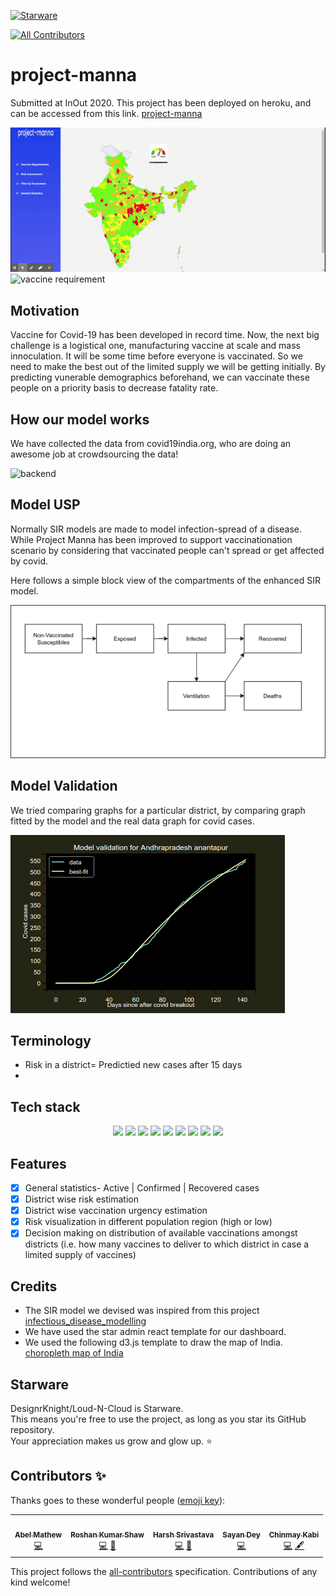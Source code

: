 [![Starware](https://img.shields.io/badge/Starware-⭐-black?labelColor=f9b00d)](https://github.com/zepfietje/starware)
<!-- ALL-CONTRIBUTORS-BADGE:START - Do not remove or modify this section -->
[![All Contributors](https://img.shields.io/badge/all_contributors-5-orange.svg?style=flat-square)](#contributors-)
<!-- ALL-CONTRIBUTORS-BADGE:END -->

# project-manna
Submitted at InOut 2020. This project has been deployed on heroku, and can be accessed from this link. [project-manna](https://project-manna.herokuapp.com/)

![risk estimation](https://github.com/DesignrKnight/Loud-N-Cloud/blob/main/project-manna.gif)
![vaccine requirement](https://github.com/DesignrKnight/Loud-N-Cloud/blob/main/vaccine_requirement.gif)

## Motivation
Vaccine for Covid-19 has been developed in record time. Now, the next big challenge is a logistical one, manufacturing vaccine at scale and mass innoculation. It will be some time before everyone is vaccinated. So we need to make the best out of the limited supply we will be getting initially. By predicting vunerable demographics beforehand, we can vaccinate these people on a priority basis to decrease fatality rate.

## How our model works
We have collected the data from covid19india.org, who are doing an awesome job at crowdsourcing the data!

![backend](https://cdn.discordapp.com/attachments/772028017047764996/790485882834518056/Inout.png)

## Model USP
Normally SIR models are made to model infection-spread of a disease. While Project Manna has been improved to support vaccinationation scenario by considering that vaccinated people can't spread or get affected by covid.

Here follows a simple block view of the compartments of the enhanced SIR model.

![Model](images/model.png)

## Model Validation
We tried comparing graphs for a particular district, by comparing graph fitted by the model and the real data graph for covid cases.

![Case Comparison Graph](images/Screenshot1.png)

## Terminology
* Risk in a district= Predictied new cases after 15 days
*

## Tech stack
<p align = "center">
  <img src="https://img.shields.io/badge/Python%20-%23FF9900.svg?&style=for-the-badge&logo=python&logoColor=white"/> 
  <img src="https://img.shields.io/badge/html5%20-%23E34F26.svg?&style=for-the-badge&logo=html5&logoColor=white"/>
  <img src="https://img.shields.io/badge/css3%20-%231572B6.svg?&style=for-the-badge&logo=css3&logoColor=white"/>
  <img src="https://img.shields.io/badge/python%20-%2314354C.svg?&style=for-the-badge&logo=python&logoColor=white"/>
  <img src="https://img.shields.io/badge/javascript%20-%23323330.svg?&style=for-the-badge&logo=javascript&logoColor=%23F7DF1E"/>
  <img src="https://img.shields.io/badge/react%20-%2320232a.svg?&style=for-the-badge&logo=react&logoColor=%2361DAFB"/>
  <img src="https://img.shields.io/badge/flask%20-%23092E20.svg?&style=for-the-badge&logo=flask&logoColor=white"/>
  <img src="https://img.shields.io/badge/heroku%20-%23430098.svg?&style=for-the-badge&logo=heroku&logoColor=white"/>
  <img src="https://img.shields.io/badge/d3.js%20-%23323330.svg?&style=for-the-badge&logo=d3.js&logoColor=%23F7DF1E"/>  
</p>

## Features
- [x] General statistics- Active | Confirmed | Recovered cases
- [x] District wise risk estimation
- [x] District wise vaccination urgency estimation
- [x] Risk visualization in different population region (high or low)
- [x] Decision making on distribution of available vaccinations amongst districts (i.e. how many vaccines to deliver to which district in case a limited supply of vaccines)

## Credits
* The SIR model we devised was inspired from this project [infectious_disease_modelling](https://github.com/henrifroese/infectious_disease_modelling)
* We have used the star admin react template for our dashboard.
* We used the following d3.js template to draw the map of India. [choropleth map of India](https://bl.ocks.org/anilnairxyz/11190f144a89b54c6698699f3a83b315)

## Starware

DesignrKnight/Loud-N-Cloud is Starware.  
This means you're free to use the project, as long as you star its GitHub repository.  
Your appreciation makes us grow and glow up. ⭐

## Contributors ✨

Thanks goes to these wonderful people ([emoji key](https://allcontributors.org/docs/en/emoji-key)):

<!-- ALL-CONTRIBUTORS-LIST:START - Do not remove or modify this section -->
<!-- prettier-ignore-start -->
<!-- markdownlint-disable -->
<table>
  <tr>
    <td align="center"><a href="https://github.com/DesignrKnight"><img src="https://avatars0.githubusercontent.com/u/27865704?v=4" width="100px;" alt=""/><br /><sub><b>Abel Mathew</b></sub></a><br /><a href="https://github.com/DesignrKnight/Loud-N-Cloud/commits?author=DesignrKnight" title="Code">💻</a></td>
    <td align="center"><a href="https://github.com/roshankshaw"><img src="https://avatars0.githubusercontent.com/u/31109201?v=4" width="100px;" alt=""/><br /><sub><b>Roshan Kumar Shaw</b></sub></a><br /><a href="https://github.com/DesignrKnight/Loud-N-Cloud/commits?author=roshankshaw" title="Code">💻</a> <a href="#design-roshankshaw" title="Design">🎨</a></td>
    <td align="center"><a href="http://harshsri2208.github.io"><img src="https://avatars2.githubusercontent.com/u/37096649?v=4" width="100px;" alt=""/><br /><sub><b>Harsh Srivastava</b></sub></a><br /><a href="https://github.com/DesignrKnight/Loud-N-Cloud/commits?author=harshsri2208" title="Code">💻</a> <a href="#design-harshsri2208" title="Design">🎨</a></td>
    <td align="center"><a href="https://sayan1999.github.io/"><img src="https://avatars0.githubusercontent.com/u/42580224?v=4" width="100px;" alt=""/><br /><sub><b>Sayan Dey</b></sub></a><br /><a href="https://github.com/DesignrKnight/Loud-N-Cloud/commits?author=sayan1999" title="Code">💻</a></td>
    <td align="center"><a href="https://github.com/Chinmay-KB"><img src="https://avatars0.githubusercontent.com/u/13520364?v=4" width="100px;" alt=""/><br /><sub><b>Chinmay Kabi</b></sub></a><br /><a href="https://github.com/DesignrKnight/Loud-N-Cloud/commits?author=Chinmay-KB" title="Code">💻</a> <a href="#content-Chinmay-KB" title="Content">🖋</a></td>
  </tr>
</table>

<!-- markdownlint-enable -->
<!-- prettier-ignore-end -->
<!-- ALL-CONTRIBUTORS-LIST:END -->

This project follows the [all-contributors](https://github.com/all-contributors/all-contributors) specification. Contributions of any kind welcome!
